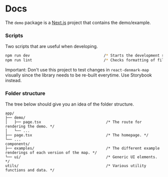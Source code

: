 # Docs

The `demo` package is a [Next.js](https://nextjs.org/docs) project that contains the demo/example.

### Scripts

Two scripts that are useful when developing.

```zsh
npm run dev                                 /* Starts the development server. */
npm run lint                                /* Checks formatting of files using ESLint. */
```

Important: Don't use this project to test changes in `react-denmark-map` visually since the library needs to be re-built everytime. Use Storybook instead.

### Folder structure

The tree below should give you an idea of the folder structure.

```
app/
├── demo/
│   ├── page.tsx                             /* The route for rendering the demo. */
│   └── ...
├── page.tsx                                 /* The homepage. */
└── ...
components/
├── examples/                                /* The different example renderings of each version of the map. */
└── ui/                                      /* Generic UI elements. */
utils/                                       /* Various utility functions and data. */
```
